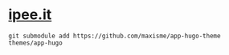 # [ipee.it](https://ipee.it)

```
git submodule add https://github.com/maxisme/app-hugo-theme themes/app-hugo
```